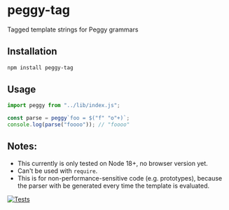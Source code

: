 # peggy-tag
Tagged template strings for Peggy grammars

## Installation

```bash
npm install peggy-tag
```

## Usage

```js
import peggy from "../lib/index.js";

const parse = peggy`foo = $("f" "o"+)`;
console.log(parse("foooo")); // "foooo"
```

## Notes:

- This currently is only tested on Node 18+, no browser version yet.
- Can't be used with `require`.
- This is for non-performance-sensitive code (e.g. prototypes), because the
  parser with be generated every time the template is evaluated.

[![Tests](https://github.com/peggyjs/peggy-tag/actions/workflows/node.js.yml/badge.svg)](https://github.com/peggyjs/peggy-tag/actions/workflows/node.js.yml)
